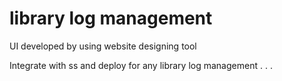 # library log management

UI developed by using website designing tool

Integrate with ss and deploy for any library log management . .  .
